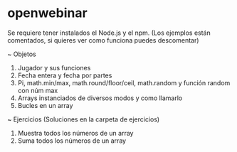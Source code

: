 # openwebinar
Se requiere tener instalados el Node.js y el npm.
(Los ejemplos están comentados, si quieres ver como funciona puedes descomentar)

~ Objetos
1) Jugador y sus funciones
2) Fecha entera y fecha por partes
3) Pi, math.min/max, math.round/floor/ceil, math.random y función random con núm max
4) Arrays instanciados de diversos modos y como llamarlo
5) Bucles en un array

~ Ejercicios (Soluciones en la carpeta de ejercicios)
1) Muestra todos los números de un array
2) Suma todos los números de un array

